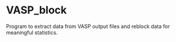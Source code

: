 # VASP_block
Program to extract data from VASP output files and reblock data for meaningful statistics. 
